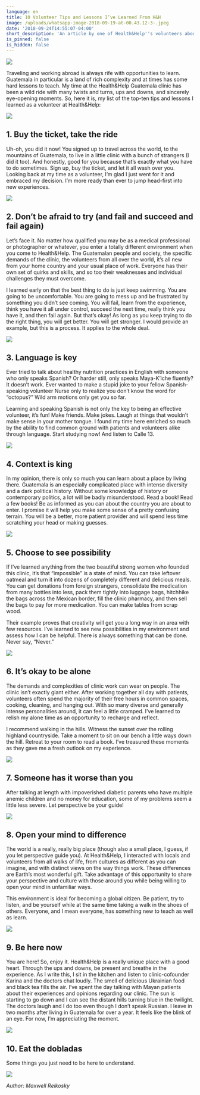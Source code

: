 ```yaml
---
language: en
title: 10 Volunteer Tips and Lessons I’ve Learned From H&H
image: /uploads/whatsapp-image-2018-09-19-at-00.43.12-3-.jpeg
date: '2018-09-24T14:55:07-04:00'
short_description: 'An article by one of Health&Help''s volunteers about his experience '
is_pinned: false
is_hidden: false
---
```

![](/uploads/whatsapp-image-2018-09-19-at-00.43.12-3-.jpeg)

Traveling and working abroad is always rife with opportunities to learn. Guatemala in particular is a land of rich complexity and at times has some hard lessons to teach. My time at the Health&Help Guatemala clinic has been a wild ride with many twists and turns, ups and downs, and sincerely eye-opening moments. So, here it is, my list of the top-ten tips and lessons I learned as a volunteer at Health&Help:

![](/uploads/img_20180827_140542.jpg)

## 1. Buy the ticket, take the ride

Uh-oh, you did it now! You signed up to travel across the world, to the mountains of Guatemala, to live in a little clinic with a bunch of strangers (I did it too). And honestly, good for you because that’s exactly what you have to do sometimes. Sign up, buy the ticket, and let it all wash over you. Looking back at my time as a volunteer, I’m glad I just went for it and embraced my decision. I’m more ready than ever to jump head-first into new experiences.

![](/uploads/_aws3747.jpg)

## 2. Don’t be afraid to try (and fail and succeed and fail again) 

Let’s face it. No matter how qualified you may be as a medical professional or photographer or whatever, you enter a totally different environment when you come to Health&Help. The Guatemalan people and society, the specific demands of the clinic, the volunteers from all over the world, it’s all new from your home country and your usual place of work. Everyone has their own set of quirks and skills, and so too their weaknesses and individual challenges they must overcome.

I learned early on that the best thing to do is just keep swimming. You are going to be uncomfortable. You are going to mess up and be frustrated by something you didn’t see coming. You will fail, learn from the experience, think you have it all under control, succeed the next time, really think you have it, and then fail again. But that’s okay! As long as you keep trying to do the right thing, you will get better. You will get stronger. I would provide an example, but this is a process. It applies to the whole deal.

![](/uploads/whatsapp-image-2018-09-19-at-00.42.40.jpeg)

## 3. Language is key

Ever tried to talk about healthy nutrition practices in English with someone who only speaks Spanish? Or harder still, only speaks Maya-K’iche fluently? It doesn’t work. Ever wanted to make a stupid joke to your fellow Spanish-speaking volunteer Nurse only to realize you don’t know the word for “octopus?” Wild arm motions only get you so far. 

Learning and speaking Spanish is not only the key to being an effective volunteer, it’s fun! Make friends. Make jokes. Laugh at things that wouldn’t make sense in your mother tongue. I found my time here enriched so much by the ability to find common ground with patients and volunteers alike through language. Start studying now! And listen to Calle 13. 

![](/uploads/whatsapp-image-2018-09-19-at-00.43.16-3-.jpeg)

## 4. Context is king

In my opinion, there is only so much you can learn about a place by living there. Guatemala is an especially complicated place with intense diversity and a dark political history. Without some knowledge of history or contemporary politics, a lot will be badly misunderstood. Read a book! Read a few books! Be as informed as you can about the country you are about to enter. I promise it will help you make some sense of a pretty confusing terrain. You will be a better, more patient provider and will spend less time scratching your head or making guesses.

![](/uploads/whatsapp-image-2018-09-19-at-00.44.13-1-.jpeg)

## 5. Choose to see possibility 

If I’ve learned anything from the two beautiful strong women who founded this clinic, it’s that “impossible” is a state of mind. You can take leftover oatmeal and turn it into dozens of completely different and delicious meals. You can get donations from foreign strangers, consolidate the medication from many bottles into less, pack them tightly into luggage bags, hitchhike the bags across the  Mexican border, fill the clinic pharmacy, and then sell the bags to pay for more medication. You can make tables from scrap wood.

Their example proves that creativity will get you a long way in an area with few resources. I’ve learned to see new possibilities in my environment and assess how I can be helpful. There is always something that can be done. Never say, “Never.”

![](/uploads/_aws3565.jpg)

## 6. It’s okay to be alone

The demands and complexities of clinic work can wear on people. The clinic isn’t exactly giant either. After working together all day with patients, volunteers often spend the majority of their free hours in common spaces, cooking, cleaning, and hanging out. With so many diverse and generally intense personalities around, it can feel a little cramped. I’ve learned to relish my alone time as an opportunity to recharge and reflect. 

I recommend walking in the hills. Witness the sunset over the rolling highland countryside. Take a moment to sit on our bench a little ways down the hill. Retreat to your room to read a book. I’ve treasured these moments as they gave me a fresh outlook on my experience.

![](/uploads/img_20180828_133003.jpg)

## 7. Someone has it worse than you

After talking at length with impoverished diabetic parents who have multiple anemic children and no money for education, some of my problems seem a little less severe. Let perspective be your guide!

![](/uploads/whatsapp-image-2018-09-19-at-00.44.00.jpeg)

## 8. Open your mind to difference

The world is a really, really big place (though also a small place, I guess, if you let perspective guide you). At Health&Help, I interacted with locals and volunteers from all walks of life, from cultures as different as you can imagine, and with distinct views on the way things work. These differences are Earth’s most wonderful gift. Take advantage of this opportunity to share your perspective and culture with those around you while being willing to open your mind in unfamiliar ways. 

This environment is ideal for becoming a global citizen. Be patient, try to listen, and be yourself while at the same time taking a walk in the shoes of others. Everyone, and I mean everyone, has something new to teach as well as learn. 

![](/uploads/_aws7816.jpg)

## 9. Be here now

You are here! So, enjoy it. Health&Help is a really unique place with a good heart. Through the ups and downs, be present and breathe in the experience. As I write this, I sit in the kitchen and listen to clinic-cofounder Karina and the doctors chat loudly. The smell of delicious Ukrainian food and black tea fills the air. I’ve spent the day talking with Mayan patients about their experiences and opinions regarding our clinic. The sun is starting to go down and I can see the distant hills turning blue in the twilight. The doctors laugh and I do too even though I don’t speak Russian. I leave in two months after living in Guatemala for over a year. It feels like the blink of an eye. For now, I’m appreciating the moment.

![](/uploads/dsc_8919.jpg)

## 10. Eat the dobladas



Some things you just need to be here to understand. 



![](/uploads/dsc_9615.jpg)

_Author: Maxwell Reikosky_
